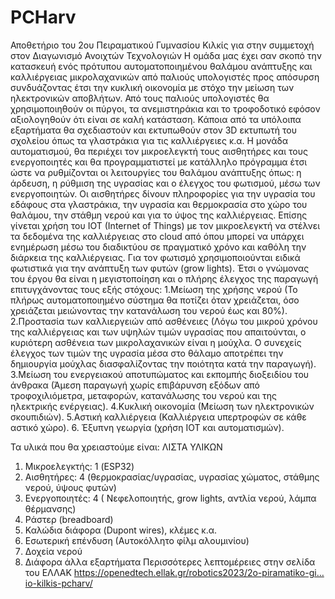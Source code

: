 # PCHarv
Αποθετήριο του 2ου Πειραματικού Γυμνασίου Κιλκίς για στην συμμετοχή στον Διαγωνισμό Ανοιχτών Τεχνολογιών
Η ομάδα μας έχει σαν σκοπό την κατασκευή ενός πρότυπου αυτοματοποιημένου θαλάμου ανάπτυξης και καλλιέργειας μικρολαχανικών από παλιούς υπολογιστές προς απόσυρση συνδυάζοντας έτσι την κυκλική οικονομία με στόχο την μείωση των ηλεκτρονικών αποβλήτων. Από τους παλιούς υπολογιστές θα χρησιμοποιηθούν οι πύργοι, τα ανεμιστηράκια και το τροφοδοτικό εφόσον αξιολογηθούν ότι είναι σε καλή κατάσταση. Κάποια από τα υπόλοιπα εξαρτήματα θα σχεδιαστούν και εκτυπωθούν στον 3D εκτυπωτή του σχολείου όπως τα γλαστράκια για τις καλλιέργειες κ.α. Η μονάδα αυτοματισμού, θα περιέχει τον μικροελεγκτή τους αισθητήρες και τους ενεργοποιητές και θα προγραμματιστεί με κατάλληλο πρόγραμμα έτσι ώστε να ρυθμίζονται οι λειτουργίες του θαλάμου ανάπτυξης όπως: η άρδευση, η ρύθμιση της υγρασίας και ο έλεγχος του φωτισμού, μέσω των ενεργοποιητών. Οι αισθητήρες δίνουν πληροφορίες για την υγρασία του εδάφους στα γλαστράκια, την υγρασία και θερμοκρασία στο χώρο του θαλάμου, την στάθμη νερού και για το ύψος της καλλιέργειας. Επίσης γίνεται χρήση του IOT (Internet of Things) με τον μικροελεγκτή να στέλνει τα δεδομένα της καλλιέργειας στο cloud από όπου μπορεί να υπάρχει ενημέρωση μέσω του διαδικτύου σε πραγματικό χρόνο και καθόλη την διάρκεια της καλλιέργειας. Για τον φωτισμό χρησιμοποιούνται ειδικά φωτιστικά για την ανάπτυξη των φυτών (grow lights).
Έτσι ο γνώμονας του έργου θα είναι η μεγιστοποίηση και ο πλήρης έλεγχος της παραγωγή επιτυγχάνοντας τους εξής στόχους:
1.Μείωση της χρήσης νερού (Το πλήρως αυτοματοποιημένο σύστημα θα ποτίζει όταν χρειάζεται, όσο χρειάζεται μειώνοντας την κατανάλωση του νερού έως και 80%).
2.Προστασία των καλλιεργειών από ασθένειες (Λόγω του μικρού χρόνου της καλλιέργειας και των υψηλών τιμών υγρασίας που απαιτούνται, ο κυριότερη ασθένεια των μικρολαχανικών είναι η μούχλα. Ο συνεχείς έλεγχος των τιμών της υγρασία μέσα στο θάλαμο αποτρέπει την δημιουργία μούχλας διασφαλίζοντας την ποιότητα κατά την παραγωγή).  3.Μείωση του ενεργειακού αποτυπώματος και εκπομπής διοξειδίου του άνθρακα (Άμεση παραγωγή χωρίς επιβάρυνση εξόδων από τροφοχιλιόμετρα, μεταφορών, κατανάλωσης του νερού και της ηλεκτρικής ενέργειας).
4.Κυκλική οικονομία (Μείωση των ηλεκτρονικών σκουπιδιών).
5.Αστική καλλιέργεια (Καλλιέργεια υπερτροφών σε κάθε αστικό χώρο).
6. Έξυπνη γεωργία (χρήση IOT και αυτοματισμών).



Τα υλικά που θα χρειαστούμε είναι:
ΛΙΣΤΑ ΥΛΙΚΩΝ
1. Μικροελεγκτής: 1 (ESP32)
2. Αισθητήρες: 4 (θερμοκρασίας/υγρασίας, υγρασίας χώματος, στάθμης νερού, ύψους φυτών)
3. Ενεργοποιητές: 4 ( Νεφελοποιητής, grow lights, αντλία νερού, λάμπα θέρμανσης)
4. Ράστερ (breadboard)
5. Καλώδια διάφορα (Dupont wires), κλέμες κ.α.
6. Εσωτερική επένδυση (Αυτοκόλλητο φίλμ αλουμινίου)
7. Δοχεία νερού
8. Διάφορα άλλα εξαρτήματα
Περισσότερες λεπτομέρειες στην σελίδα του ΕΛΛΑΚ
https://openedtech.ellak.gr/robotics2023/2o-piramatiko-gi…io-kilkis-pcharv/

